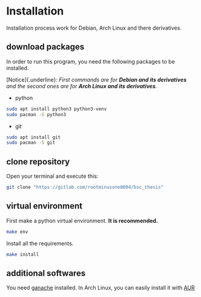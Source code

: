 # Installation

Installation process work for Debian, Arch Linux and there derivatives.

## download packages

In order to run this program, you need the following packages to be
installed.

[Notice]{.underline}: *First commands are for **Debian and its
derivatives** and the second ones are for **Arch Linux and its
derivatives**.*

-   python

``` bash
sudo apt install python3 python3-venv
sudo pacman -S python3
```

-   git

``` bash
sudo apt install git
sudo pacman -S git
```

## clone repository

Open your terminal and execute this:

``` bash
git clone "https://gitlab.com/rootminusone8004/bsc_thesis"
```

## virtual environment

First make a python virtual environment. **It is recommended.**

``` bash
make env
```

Install all the requirements.

``` bash
make install
```

## additional softwares

You need [ganache](https://archive.trufflesuite.com/ganache/) installed.
In Arch Linux, you can easily install it with
[AUR](https://aur.archlinux.org/packages/ganache-bin)
